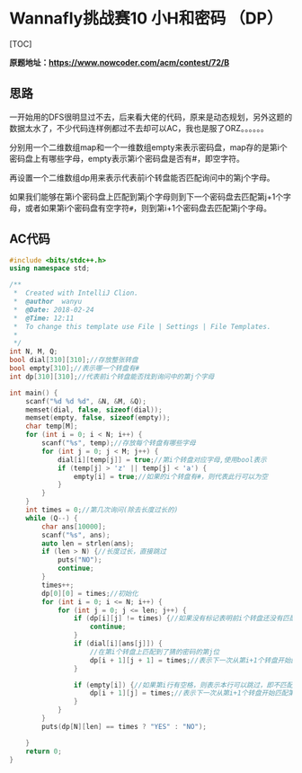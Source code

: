 # Wannafly挑战赛10 小H和密码 （DP）

[TOC]

**原题地址：https://www.nowcoder.com/acm/contest/72/B**

## 思路

一开始用的DFS很明显过不去，后来看大佬的代码，原来是动态规划，另外这题的数据太水了，不少代码连样例都过不去却可以AC，我也是服了ORZ。。。。。。

分别用一个二维数组map和一个一维数组empty来表示密码盘，map存的是第i个密码盘上有哪些字母，empty表示第i个密码盘是否有#，即空字符。

再设置一个二维数组dp用来表示代表前i个转盘能否匹配询问中的第j个字母。

如果我们能够在第i个密码盘上匹配到第j个字母则到下一个密码盘去匹配第j+1个字母，或者如果第i个密码盘有空字符`#`，则到第i+1个密码盘去匹配第j个字母。

## AC代码

```c++
#include <bits/stdc++.h>
using namespace std;

/**
 *  Created with IntelliJ Clion.
 *  @author  wanyu
 *  @Date: 2018-02-24
 *  @Time: 12:11
 *  To change this template use File | Settings | File Templates.
 *
 */
int N, M, Q;
bool dial[310][310];//存放整张转盘
bool empty[310];//表示哪一个转盘有#
int dp[310][310];//代表前i个转盘能否找到询问中的第j个字母

int main() {
    scanf("%d %d %d", &N, &M, &Q);
    memset(dial, false, sizeof(dial));
    memset(empty, false, sizeof(empty));
    char temp[M];
    for (int i = 0; i < N; i++) {
        scanf("%s", temp);//存放每个转盘有哪些字母
        for (int j = 0; j < M; j++) {
            dial[i][temp[j]] = true;//第i个转盘对应字母,使用bool表示
            if (temp[j] > 'z' || temp[j] < 'a') {
                empty[i] = true;//如果的i个转盘有#，则代表此行可以为空
            }
        }
    }
    int times = 0;//第几次询问(除去长度过长的)
    while (Q--) {
        char ans[10000];
        scanf("%s", ans);
        auto len = strlen(ans);
        if (len > N) {//长度过长，直接跳过
            puts("NO");
            continue;
        }
        times++;
        dp[0][0] = times;//初始化
        for (int i = 0; i <= N; i++) {
            for (int j = 0; j <= len; j++) {
                if (dp[i][j] != times) {//如果没有标记表明前i个转盘还没有匹配到第j个字母
                    continue;
                }
                if (dial[i][ans[j]]) {
                    //在第i个转盘上匹配到了猜的密码的第j位
                    dp[i + 1][j + 1] = times;//表示下一次从第i+1个转盘开始匹配第j+1个字母
                }

                if (empty[i]) {//如果第i行有空格，则表示本行可以跳过，即不匹配
                    dp[i + 1][j] = times;//表示下一次从第i+1个转盘开始匹配第j个字母
                }
            }
        }
        puts(dp[N][len] == times ? "YES" : "NO");

    }
    return 0;
}
```